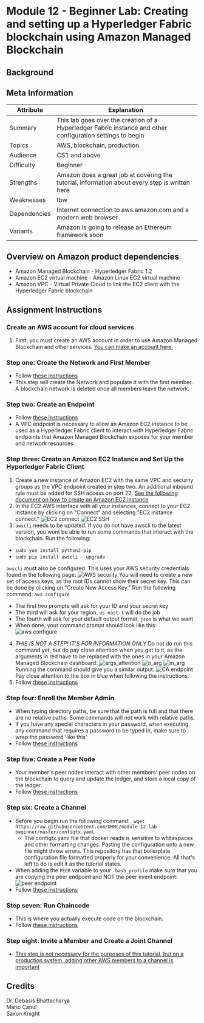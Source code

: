 # Module 12 - Beginner Lab: Creating and setting up a Hyperledger Fabric blockchain using Amazon Managed Blockchain

## Background

## Meta Information
| Attribute | Explanation |
| - | - |
| Summary | This lab goes over the creation of a Hyperledger Fabric instance and other configuration settings to begin |
| Topics | AWS, blockchain, production |
| Audience | CS1 and above |
| Difficulty | Beginner |
| Strengths | Amazon does a great job at covering the tutorial, information about every step is written here |
| Weaknesses | tbw |
| Dependencies | Internet connection to aws.amazon.com and a modern web browser |
| Variants | Amazon is going to release an Ethereum framework soon |

## Overview on Amazon product dependencies
* Amazon Managed Blockchain - Hyperledger Fabric 1.2 
* Amazon EC2 virtual machine - Amazon Linux EC2 virtual machine
* Amazon VPC - Virtual Private Cloud to link the EC2 client with the Hyperledger Fabric blockchain

## Assignment Instructions
### Create an AWS account for cloud services
1. First, you must create an AWS account in order to use Amazon Managed Blockchain and other services. [You can make an account here.](https://aws.amazon.com/resources/create-account/)

### Step one: Create the Network and First Member
* Follow [these instructions](https://docs.aws.amazon.com/managed-blockchain/latest/managementguide/get-started-create-network.html)
* This step will create the Network and populate it with the first member. A blockchain network is deleted once all members leave the network.

### Step two: Create an Endpoint
* Follow [these instructions](https://docs.aws.amazon.com/managed-blockchain/latest/managementguide/get-started-create-endpoint.html)
* A VPC endpoint is necessary to allow an Amazon EC2 instance to be used as a Hyperledger Fabric client to interact with Hyperledger Fabric endpoints that Amazon Managed Blockchain exposes for your member and network resources. 

### Step three: Create an Amazon EC2 Instance and Set Up the Hyperledger Fabric Client
1. Create a new instance of Amazon EC2 with the same VPC and security groups as the VPC endpoint created in step two. An additional inbound rule must be added for SSH access on port 22. [See the following document on how to create an Amazon EC2 instance](https://docs.aws.amazon.com/efs/latest/ug/gs-step-one-create-ec2-resources.html)
2. In the EC2 AWS interface with all your instances, connect to your EC2 instance by clicking on "Connect" and selecting "EC2 instance connect."
![EC2 connect](/res/EC2_connect.PNG)
![EC2 SSH](/res/EC2_SSH.PNG)
3. `awscli` needs to be updated. If you do not have awscli to the latest version, you wont be able to run some commands that interact with the blockchain. Run the following:
* ``sudo yum install python2-pip``
* ``sudo pip install awscli --upgrade``

`awscli` must also be configured. This uses your AWS security credentials found in the following page:
![AWS security](/res/access_keys.PNG)
You will need to create a new set of access keys, as the root IDs cannot show their secret key. This can be done by clicking on "Create New Access Key." Run the following command:
``aws configure``
* The first two prompts will ask for your ID and your secret key
* The third will ask for your region, `us-east-1` will do the job
* The fourth will ask for your default output format, `json` is what we want
* When done, your command prompt should look like this:
![aws configure](/res/aws_configure.PNG)
4. *THIS IS NOT A STEP! IT'S FOR INFORMATION ONLY* Do not do run this command yet, but do pay close attention when you get to it, as the arguments in red have to be replaced with the ones in your Amazon Managed Blockchain dashboard:
![args_attention](/res/args_attention.PNG)
![n_arg](/res/n_arg.PNG)
![m_arg](/res/m_arg.PNG)
Running the command should give you a similar output:
![CA endpoint](/res/ca_endpoint.PNG)
Pay close attention to the box in blue when following the instructions.
5. Follow [these instructions](https://docs.aws.amazon.com/managed-blockchain/latest/managementguide/get-started-create-client.html)

### Step four: Enroll the Member Admin
* When typing directory paths, be sure that the path is full and that there are no relative paths. Some commands will not work with relative paths.
* If you have any special characters in your password, when executing any command that requires a password to be typed in, make sure to wrap the password 'like this'
* Follow [these instructions](https://docs.aws.amazon.com/managed-blockchain/latest/managementguide/get-started-enroll-admin.html)

### Step five: Create a Peer Node
* Your member's peer nodes interact with other members' peer nodes on the blockchain to query and update the ledger, and store a local copy of the ledger.
* Follow [these instructions](https://docs.aws.amazon.com/managed-blockchain/latest/managementguide/get-started-create-peer-node.html)

### Step six: Create a Channel
* Before you begin run the following command:
`` wget https://raw.githubusercontent.com/UHMC/module-12-lab-beginner/master/configtx.yaml``
	* The configtx.yaml file that docker reads is sensitive to whitespaces and other formatting changes. Pasting the configuration onto a new file might throw errors. This repository has that boilerplate configuration file formatted properly for your convenience. All that's left to do is edit it as the tutorial states.
* When adding the `PEER` variable to your `.bash_profile` make sure that you are copying the peer endpoint and NOT the peer event endpoint:
![peer endpoint](/res/peer_endpoint.PNG)
* Follow [these instructions](https://docs.aws.amazon.com/managed-blockchain/latest/managementguide/get-started-create-channel.html)
### Step seven: Run Chaincode
* This is where you actually execute code on the blockchain. 
* Follow [these instructions](https://docs.aws.amazon.com/managed-blockchain/latest/managementguide/get-started-chaincode.html)

### Step eight: Invite a Member and Create a Joint Channel
* [This step is not necessary for the purposes of this tutorial, but on a production system, adding other AWS members to a channel is important](https://docs.aws.amazon.com/managed-blockchain/latest/managementguide/get-started-joint-channel.html)


## Credits
Dr. Debasis Bhattacharya  
Mario Canul  
Saxon Knight  
